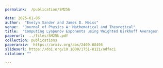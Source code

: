 ```yaml
---
permalink:  /publication/SM25b

date: 2025-01-06
author:  "Evelyn Sander and James D. Meiss"
venue:  "Journal of Physics A: Mathematical and Theoretical"
title:  "Computing Lyapunov Exponents using Weighted Birkhoff Averages"
paperurl:  ../files/SM25b.pdf
collection: publications
paperarxiv:  https://arxiv.org/abs/2409.08496
slidesurl: https://doi.org/10.1088/1751-8121/adfac1
citation: ""

---
```

